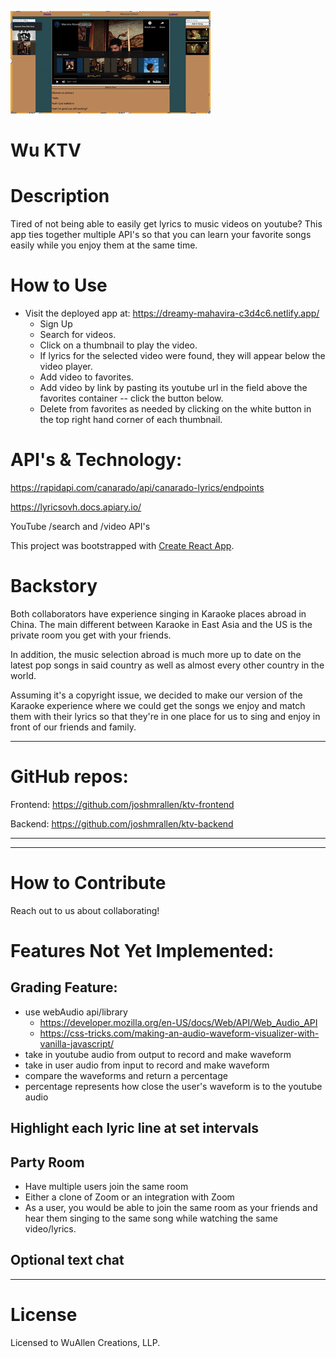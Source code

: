 ![gif](./demo.gif)

# Wu KTV
# Description
Tired of not being able to easily get lyrics to music videos on youtube? This app ties together multiple API's so that you can learn your favorite songs easily while you enjoy them at the same time.

# How to Use
* Visit the deployed app at: https://dreamy-mahavira-c3d4c6.netlify.app/
    * Sign Up
    * Search for videos.
    * Click on a thumbnail to play the video.
    * If lyrics for the selected video were found, they will appear below the video player.
    * Add video to favorites.
    * Add video by link by pasting its youtube url in the field above the favorites container -- click the button below.
    * Delete from favorites as needed by clicking on the white button in the top right hand corner of each thumbnail.

# API's & Technology:
https://rapidapi.com/canarado/api/canarado-lyrics/endpoints

https://lyricsovh.docs.apiary.io/

YouTube /search and /video API's

This project was bootstrapped with [Create React App](https://github.com/facebook/create-react-app).

# Backstory
Both collaborators have experience singing in Karaoke places abroad in China. The main different between Karaoke in East Asia and the US is the private room you get with your friends.

In addition, the music selection abroad is much more up to date on the latest pop songs in said country as well as almost every other country in the world.

Assuming it's a copyright issue, we decided to make our version of the Karaoke experience where we could get the songs we enjoy and match them with their lyrics so that they're in one place for us to sing and enjoy in front of our friends and family.

---

# GitHub repos:
Frontend: https://github.com/joshmrallen/ktv-frontend

Backend: https://github.com/joshmrallen/ktv-backend

---



---


# How to Contribute
Reach out to us about collaborating!

# Features Not Yet Implemented:
## Grading Feature:
* use webAudio api/library
    * https://developer.mozilla.org/en-US/docs/Web/API/Web_Audio_API
    * https://css-tricks.com/making-an-audio-waveform-visualizer-with-vanilla-javascript/
* take in youtube audio from output to record and make waveform
* take in user audio from input to record and make waveform
* compare the waveforms and return a percentage
* percentage represents how close the user's waveform is to the youtube audio

## Highlight each lyric line at set intervals

## Party Room
* Have multiple users join the same room
* Either a clone of Zoom or an integration with Zoom
* As a user, you would be able to join the same room as your friends and hear them singing to the same song while watching the same video/lyrics.

## Optional text chat

---


# License
Licensed to WuAllen Creations, LLP.